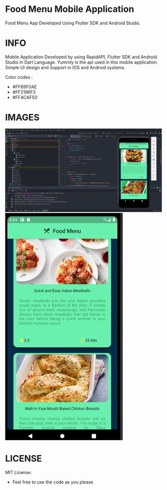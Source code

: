 # Food Menu Mobile Application

Food Menu App Developed Using Flutter SDK and Android Studio.

# INFO
Mobile Application Developed by using RapidAPI, Flutter SDK and Android Studio in Dart Language. Yummly is the api used in this mobile application.<br /> 
Simple UI design and Support in IOS and Android systems.

Color codes :
- #FF69F0AE
- #FF2196F3
- #FF4CAF50

# IMAGES
<img src = "IMG/IMG1.JPG">
<img src = "IMG/IMG2.JPG">


# LICENSE
MIT License: 
- Feel free to use the code as you please
